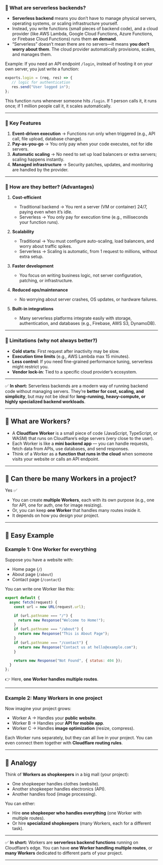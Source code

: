 
### 🔹 What are **serverless backends**?

* **Serverless backend** means you don’t have to manage physical servers, operating systems, or scaling infrastructure yourself.
* Instead, you write functions (small pieces of backend code), and a cloud provider (like AWS Lambda, Google Cloud Functions, Azure Functions, or Firebase Cloud Functions) runs them **on demand**.
* “Serverless” doesn’t mean there are no servers—it means **you don’t worry about them**. The cloud provider automatically provisions, scales, and manages them.

Example:
If you need an API endpoint `/login`, instead of hosting it on your own server, you just write a function:

```js
exports.login = (req, res) => {
   // logic for authentication
   res.send("User logged in");
};
```

This function runs whenever someone hits `/login`. If 1 person calls it, it runs once; if 1 million people call it, it scales automatically.

---

### 🔹 Key Features

1. **Event-driven execution** → Functions run only when triggered (e.g., API call, file upload, database change).
2. **Pay-as-you-go** → You only pay when your code executes, not for idle servers.
3. **Automatic scaling** → No need to set up load balancers or extra servers; scaling happens instantly.
4. **Managed infrastructure** → Security patches, updates, and monitoring are handled by the provider.

---

### 🔹 How are they better? (Advantages)

1. **Cost-efficient**

   * Traditional backend → You rent a server (VM or container) 24/7, paying even when it’s idle.
   * Serverless → You only pay for execution time (e.g., milliseconds your function runs).

2. **Scalability**

   * Traditional → You must configure auto-scaling, load balancers, and worry about traffic spikes.
   * Serverless → Scaling is automatic, from 1 request to millions, without extra setup.

3. **Faster development**

   * You focus on writing business logic, not server configuration, patching, or infrastructure.

4. **Reduced ops/maintenance**

   * No worrying about server crashes, OS updates, or hardware failures.

5. **Built-in integrations**

   * Many serverless platforms integrate easily with storage, authentication, and databases (e.g., Firebase, AWS S3, DynamoDB).

---

### 🔹 Limitations (why not always better?)

* **Cold starts**: First request after inactivity may be slow.
* **Execution time limits** (e.g., AWS Lambda max 15 minutes).
* **Less control**: If you need fine-grained performance tuning, serverless might restrict you.
* **Vendor lock-in**: Tied to a specific cloud provider’s ecosystem.

---

✅ **In short:**
Serverless backends are a modern way of running backend code without managing servers. They’re **better for cost, scaling, and simplicity**, but may not be ideal for **long-running, heavy-compute, or highly specialized backend workloads**.

---


## 🔹 What are Workers?

* A **Cloudflare Worker** is a small piece of code (JavaScript, TypeScript, or WASM) that runs on Cloudflare’s edge servers (very close to the user).
* Each Worker is like a **mini backend app** — you can handle requests, fetch data from APIs, use databases, and send responses.
* Think of a Worker as a **function that runs in the cloud** when someone visits your website or calls an API endpoint.

---

## 🔹 Can there be many Workers in a project?

Yes ✅

* You can create **multiple Workers**, each with its own purpose (e.g., one for API, one for auth, one for image resizing).
* Or, you can keep **one Worker** that handles many routes inside it.
* It depends on how you design your project.

---

## 🔹 Easy Example

### Example 1: **One Worker for everything**

Suppose you have a website with:

* Home page (`/`)
* About page (`/about`)
* Contact page (`/contact`)

You can write one Worker like this:

```js
export default {
  async fetch(request) {
    const url = new URL(request.url);

    if (url.pathname === "/") {
      return new Response("Welcome to Home!");
    }
    if (url.pathname === "/about") {
      return new Response("This is About Page");
    }
    if (url.pathname === "/contact") {
      return new Response("Contact us at hello@example.com");
    }

    return new Response("Not Found", { status: 404 });
  }
};
```

👉 Here, **one Worker handles multiple routes**.

---

### Example 2: **Many Workers in one project**

Now imagine your project grows:

* Worker A → Handles your **public website**.
* Worker B → Handles your **API for mobile app**.
* Worker C → Handles **image optimization** (resize, compress).

Each Worker runs separately, but they can all live in your project.
You can even connect them together with **Cloudflare routing rules**.

---

## 🔹 Analogy

Think of **Workers as shopkeepers** in a big mall (your project):

* One shopkeeper handles clothes (website).
* Another shopkeeper handles electronics (API).
* Another handles food (image processing).

You can either:

* Hire **one shopkeeper who handles everything** (one Worker with multiple routes).
* Or hire **specialized shopkeepers** (many Workers, each for a different task).

---

✅ **In short:**
Workers are **serverless backend functions** running on Cloudflare’s edge.
You can have **one Worker handling multiple routes**, or **many Workers** dedicated to different parts of your project.

---

